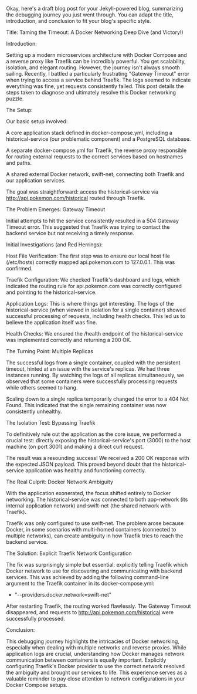 Okay, here's a draft blog post for your Jekyll-powered blog, summarizing the debugging journey you just went through. You can adapt the title, introduction, and conclusion to fit your blog's specific style.

Title: Taming the Timeout: A Docker Networking Deep Dive (and Victory!)

Introduction:

Setting up a modern microservices architecture with Docker Compose and a reverse proxy like Traefik can be incredibly powerful. You get scalability, isolation, and elegant routing. However, the journey isn't always smooth sailing. Recently, I battled a particularly frustrating "Gateway Timeout" error when trying to access a service behind Traefik. The logs seemed to indicate everything was fine, yet requests consistently failed. This post details the steps taken to diagnose and ultimately resolve this Docker networking puzzle.

The Setup:

Our basic setup involved:

A core application stack defined in docker-compose.yml, including a historical-service (our problematic component) and a PostgreSQL database.

A separate docker-compose.yml for Traefik, the reverse proxy responsible for routing external requests to the correct services based on hostnames and paths.

A shared external Docker network, swift-net, connecting both Traefik and our application services.

The goal was straightforward: access the historical-service via http://api.pokemon.com/historical routed through Traefik.

The Problem Emerges: Gateway Timeout

Initial attempts to hit the service consistently resulted in a 504 Gateway Timeout error. This suggested that Traefik was trying to contact the backend service but not receiving a timely response.

Initial Investigations (and Red Herrings):

Host File Verification: The first step was to ensure our local host file (/etc/hosts) correctly mapped api.pokemon.com to 127.0.0.1. This was confirmed.

Traefik Configuration: We checked Traefik's dashboard and logs, which indicated the routing rule for api.pokemon.com was correctly configured and pointing to the historical-service.

Application Logs: This is where things got interesting. The logs of the historical-service (when viewed in isolation for a single container) showed successful processing of requests, including health checks. This led us to believe the application itself was fine.

Health Checks: We ensured the /health endpoint of the historical-service was implemented correctly and returning a 200 OK.

The Turning Point: Multiple Replicas

The successful logs from a single container, coupled with the persistent timeout, hinted at an issue with the service's replicas. We had three instances running. By watching the logs of all replicas simultaneously, we observed that some containers were successfully processing requests while others seemed to hang.

Scaling down to a single replica temporarily changed the error to a 404 Not Found. This indicated that the single remaining container was now consistently unhealthy.

The Isolation Test: Bypassing Traefik

To definitively rule out the application as the core issue, we performed a crucial test: directly exposing the historical-service's port (3000) to the host machine (on port 3001) and making a direct curl request.

The result was a resounding success! We received a 200 OK response with the expected JSON payload. This proved beyond doubt that the historical-service application was healthy and functioning correctly.

The Real Culprit: Docker Network Ambiguity

With the application exonerated, the focus shifted entirely to Docker networking. The historical-service was connected to both app-network (its internal application network) and swift-net (the shared network with Traefik).

Traefik was only configured to use swift-net. The problem arose because Docker, in some scenarios with multi-homed containers (connected to multiple networks), can create ambiguity in how Traefik tries to reach the backend service.

The Solution: Explicit Traefik Network Configuration

The fix was surprisingly simple but essential: explicitly telling Traefik which Docker network to use for discovering and communicating with backend services. This was achieved by adding the following command-line argument to the Traefik container in its docker-compose.yml:

- "--providers.docker.network=swift-net"

After restarting Traefik, the routing worked flawlessly. The Gateway Timeout disappeared, and requests to http://api.pokemon.com/historical were successfully processed.

Conclusion:

This debugging journey highlights the intricacies of Docker networking, especially when dealing with multiple networks and reverse proxies. While application logs are crucial, understanding how Docker manages network communication between containers is equally important. Explicitly configuring Traefik's Docker provider to use the correct network resolved the ambiguity and brought our services to life. This experience serves as a valuable reminder to pay close attention to network configurations in your Docker Compose setups.